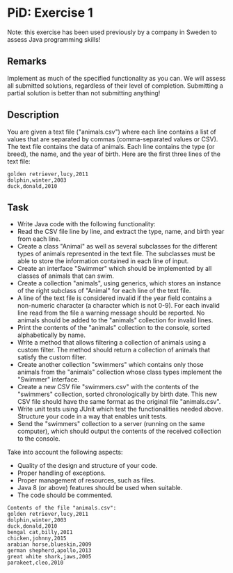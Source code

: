 # PiD: Exercise 1
Note: this exercise has been used previously by a company in Sweden to assess Java programming skills!
## Remarks
Implement as much of the specified functionality as you can. We will assess all submitted solutions, regardless of their level of completion. Submitting a partial solution is better than not submitting anything!

## Description
You are given a text file ("animals.csv") where each line contains a list of values that are separated by commas (comma-separated values or CSV). The text file contains the data of animals. Each line contains the type (or breed), the name, and the year of birth. Here are the first three lines of the text file:
```
golden retriever,lucy,2011
dolphin,winter,2003
duck,donald,2010
```
## Task
- Write Java code with the following functionality:
- Read the CSV file line by line, and extract the type, name, and birth year from each line.
- Create a class "Animal" as well as several subclasses for the different types of animals represented in the text file. The subclasses must be able to store the information contained in each line of input.
- Create an interface "Swimmer" which should be implemented by all classes of animals that can swim.
- Create a collection "animals", using generics, which stores an instance of the right subclass of "Animal" for each line of the text file.
- A line of the text file is considered invalid if the year field contains a non-numeric character (a character which is not 0-9). For each invalid line read from the file a warning message should be reported. No animals should be added to the "animals" collection for invalid lines.
- Print the contents of the "animals" collection to the console, sorted alphabetically by name.
- Write a method that allows filtering a collection of animals using a custom filter. The method should return a collection of animals that satisfy the custom filter.
- Create another collection "swimmers" which contains only those animals from the "animals" collection whose class types implement the "Swimmer" interface.
- Create a new CSV file "swimmers.csv" with the contents of the "swimmers" collection, sorted chronologically by birth date. This new CSV file should have the same format as the original file "animals.csv".
- Write unit tests using JUnit which test the functionalities needed above. Structure your code in a way that enables unit tests.
- Send the "swimmers" collection to a server (running on the same computer), which should output the contents of the received collection to the console.

Take into account the following aspects:

- Quality of the design and structure of your code.
- Proper handling of exceptions.
- Proper management of resources, such as files.
- Java 8 (or above) features should be used when suitable.
- The code should be commented.

```
Contents of the file "animals.csv":
golden retriever,lucy,2011
dolphin,winter,2003
duck,donald,2010
bengal cat,billy,20I1
chicken,johnny,2015
arabian horse,blueskin,2009
german shepherd,apollo,2O13
great white shark,jaws,2005
parakeet,cleo,2010
```
